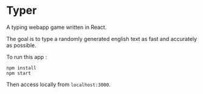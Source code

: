
# Typer

A typing webapp game written in React.

The goal is to type a randomly generated english text as fast and accurately as possible.

To run this app : 

```
npm install
npm start
```

Then access locally from `localhost:3000`.